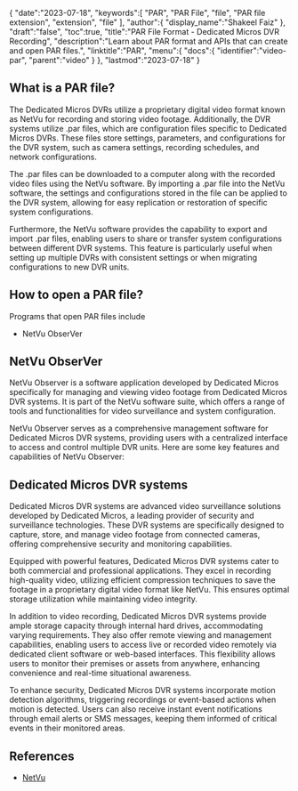 {
   "date":"2023-07-18",
   "keywords":[
      "PAR",
      "PAR File",
      "file",
      "PAR file extension",
      "extension",
      "file"
   ],
   "author":{
      "display_name":"Shakeel Faiz"
   },
   "draft":"false",
   "toc":true,
   "title":"PAR File Format - Dedicated Micros DVR Recording",
   "description":"Learn about PAR format and APIs that can create and open PAR files.",
   "linktitle":"PAR",
   "menu":{
      "docs":{
         "identifier":"video-par",
         "parent":"video"
      }
   },
   "lastmod":"2023-07-18"
}

## What is a PAR file?

The Dedicated Micros DVRs utilize a proprietary digital video format known as NetVu for recording and storing video footage. Additionally, the DVR systems utilize .par files, which are configuration files specific to Dedicated Micros DVRs. These files store settings, parameters, and configurations for the DVR system, such as camera settings, recording schedules, and network configurations.

The .par files can be downloaded to a computer along with the recorded video files using the NetVu software. By importing a .par file into the NetVu software, the settings and configurations stored in the file can be applied to the DVR system, allowing for easy replication or restoration of specific system configurations.

Furthermore, the NetVu software provides the capability to export and import .par files, enabling users to share or transfer system configurations between different DVR systems. This feature is particularly useful when setting up multiple DVRs with consistent settings or when migrating configurations to new DVR units.

## How to open a PAR file?

Programs that open PAR files include

- NetVu ObserVer

## NetVu ObserVer

NetVu Observer is a software application developed by Dedicated Micros specifically for managing and viewing video footage from Dedicated Micros DVR systems. It is part of the NetVu software suite, which offers a range of tools and functionalities for video surveillance and system configuration.

NetVu Observer serves as a comprehensive management software for Dedicated Micros DVR systems, providing users with a centralized interface to access and control multiple DVR units. Here are some key features and capabilities of NetVu Observer:

## Dedicated Micros DVR systems

Dedicated Micros DVR systems are advanced video surveillance solutions developed by Dedicated Micros, a leading provider of security and surveillance technologies. These DVR systems are specifically designed to capture, store, and manage video footage from connected cameras, offering comprehensive security and monitoring capabilities.

Equipped with powerful features, Dedicated Micros DVR systems cater to both commercial and professional applications. They excel in recording high-quality video, utilizing efficient compression techniques to save the footage in a proprietary digital video format like NetVu. This ensures optimal storage utilization while maintaining video integrity.

In addition to video recording, Dedicated Micros DVR systems provide ample storage capacity through internal hard drives, accommodating varying requirements. They also offer remote viewing and management capabilities, enabling users to access live or recorded video remotely via dedicated client software or web-based interfaces. This flexibility allows users to monitor their premises or assets from anywhere, enhancing convenience and real-time situational awareness.

To enhance security, Dedicated Micros DVR systems incorporate motion detection algorithms, triggering recordings or event-based actions when motion is detected. Users can also receive instant event notifications through email alerts or SMS messages, keeping them informed of critical events in their monitored areas.

## References
* [NetVu](https://netvu.org.uk/)
